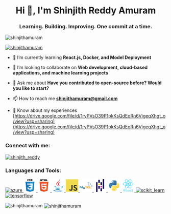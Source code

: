 <h1 align="center">Hi 👋, I'm Shinjith Reddy Amuram</h1>
<h3 align="center">Learning. Building. Improving. One commit at a time.</h3>

<p align="left"> <img src="https://komarev.com/ghpvc/?username=shinjithamuram&label=Profile%20views&color=0e75b6&style=flat" alt="shinjithamuram" /> </p>

<p align="left"> <a href="https://github.com/ryo-ma/github-profile-trophy"><img src="https://github-profile-trophy.vercel.app/?username=shinjithamuram" alt="shinjithamuram" /></a> </p>

- 🌱 I’m currently learning **React.js, Docker, and Model Deployment**

- 👯 I’m looking to collaborate on **Web development, cloud-based applications, and machine learning projects**

- 💬 Ask me about **Have you contributed to open-source before? Would you like to start?**

- 📫 How to reach me **shinjithamuram@gmail.com**

- 📄 Know about my experiences [https://drive.google.com/file/d/1ryPVsO39P1pkKsQdEoRn6VigeqXhgt_o/view?usp=sharing](https://drive.google.com/file/d/1ryPVsO39P1pkKsQdEoRn6VigeqXhgt_o/view?usp=sharing)

<h3 align="left">Connect with me:</h3>
<p align="left">
<a href="https://instagram.com/shinjith_reddy" target="blank"><img align="center" src="https://raw.githubusercontent.com/rahuldkjain/github-profile-readme-generator/master/src/images/icons/Social/instagram.svg" alt="shinjith_reddy" height="30" width="40" /></a>
</p>

<h3 align="left">Languages and Tools:</h3>
<p align="left"> <a href="https://azure.microsoft.com/en-in/" target="_blank" rel="noreferrer"> <img src="https://www.vectorlogo.zone/logos/microsoft_azure/microsoft_azure-icon.svg" alt="azure" width="40" height="40"/> </a> <a href="https://www.w3schools.com/css/" target="_blank" rel="noreferrer"> <img src="https://raw.githubusercontent.com/devicons/devicon/master/icons/css3/css3-original-wordmark.svg" alt="css3" width="40" height="40"/> </a> <a href="https://www.w3.org/html/" target="_blank" rel="noreferrer"> <img src="https://raw.githubusercontent.com/devicons/devicon/master/icons/html5/html5-original-wordmark.svg" alt="html5" width="40" height="40"/> </a> <a href="https://www.java.com" target="_blank" rel="noreferrer"> <img src="https://raw.githubusercontent.com/devicons/devicon/master/icons/java/java-original.svg" alt="java" width="40" height="40"/> </a> <a href="https://developer.mozilla.org/en-US/docs/Web/JavaScript" target="_blank" rel="noreferrer"> <img src="https://raw.githubusercontent.com/devicons/devicon/master/icons/javascript/javascript-original.svg" alt="javascript" width="40" height="40"/> </a> <a href="https://www.mysql.com/" target="_blank" rel="noreferrer"> <img src="https://raw.githubusercontent.com/devicons/devicon/master/icons/mysql/mysql-original-wordmark.svg" alt="mysql" width="40" height="40"/> </a> <a href="https://pandas.pydata.org/" target="_blank" rel="noreferrer"> <img src="https://raw.githubusercontent.com/devicons/devicon/2ae2a900d2f041da66e950e4d48052658d850630/icons/pandas/pandas-original.svg" alt="pandas" width="40" height="40"/> </a> <a href="https://www.python.org" target="_blank" rel="noreferrer"> <img src="https://raw.githubusercontent.com/devicons/devicon/master/icons/python/python-original.svg" alt="python" width="40" height="40"/> </a> <a href="https://reactjs.org/" target="_blank" rel="noreferrer"> <img src="https://raw.githubusercontent.com/devicons/devicon/master/icons/react/react-original-wordmark.svg" alt="react" width="40" height="40"/> </a> <a href="https://scikit-learn.org/" target="_blank" rel="noreferrer"> <img src="https://upload.wikimedia.org/wikipedia/commons/0/05/Scikit_learn_logo_small.svg" alt="scikit_learn" width="40" height="40"/> </a> <a href="https://www.tensorflow.org" target="_blank" rel="noreferrer"> <img src="https://www.vectorlogo.zone/logos/tensorflow/tensorflow-icon.svg" alt="tensorflow" width="40" height="40"/> </a> </p>

<p><img align="left" src="https://github-readme-stats.vercel.app/api/top-langs?username=shinjithamuram&show_icons=true&locale=en&layout=compact" alt="shinjithamuram" /></p>

<p>&nbsp;<img align="center" src="https://github-readme-stats.vercel.app/api?username=shinjithamuram&show_icons=true&locale=en" alt="shinjithamuram" /></p>
